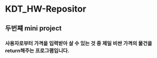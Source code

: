 # KDT_HW-Repositor
## 두번쨰 mini project
### 사용자로부터 가격을 입력받아 살 수 있는 것 중 제일 비싼 가격의 물건을 return해주는 프로그램입니다.

